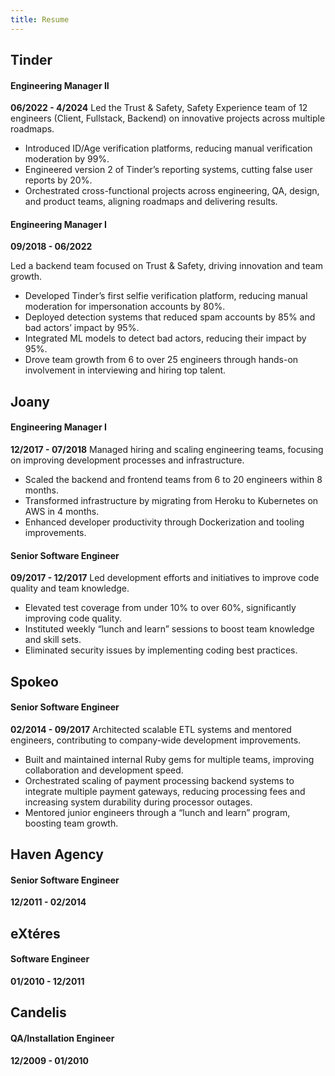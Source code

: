 ```yaml
---
title: Resume
---
```


## Tinder
#### Engineering Manager II
**06/2022 - 4/2024**
Led the Trust & Safety, Safety Experience team of 12 engineers (Client, Fullstack, Backend) on innovative projects across multiple roadmaps.
- Introduced ID/Age verification platforms, reducing manual verification moderation by 99%.
- Engineered version 2 of Tinder’s reporting systems, cutting false user reports by 20%.
- Orchestrated cross-functional projects across engineering, QA, design, and product teams, aligning roadmaps and delivering results.

#### Engineering Manager I
**09/2018 - 06/2022**

Led a backend team focused on Trust & Safety, driving innovation and team growth.
- Developed Tinder’s first selfie verification platform, reducing manual moderation for impersonation accounts by 80%.
- Deployed detection systems that reduced spam accounts by 85% and bad actors’ impact by 95%.
- Integrated ML models to detect bad actors, reducing their impact by 95%.
- Drove team growth from 6 to over 25 engineers through hands-on involvement in
  interviewing and hiring top talent.

## Joany
#### Engineering Manager I
**12/2017 - 07/2018**
Managed hiring and scaling engineering teams, focusing on improving development processes and infrastructure.
- Scaled the backend and frontend teams from 6 to 20 engineers within 8 months.
- Transformed infrastructure by migrating from Heroku to Kubernetes on AWS in 4 months.
- Enhanced developer productivity through Dockerization and tooling improvements.

#### Senior Software Engineer
**09/2017 - 12/2017**
Led development efforts and initiatives to improve code quality and team knowledge.
- Elevated test coverage from under 10% to over 60%, significantly improving code quality.
- Instituted weekly “lunch and learn” sessions to boost team knowledge and skill sets.
- Eliminated security issues by implementing coding best practices.

## Spokeo
#### Senior Software Engineer
**02/2014 - 09/2017**
Architected scalable ETL systems and mentored engineers, contributing to company-wide development improvements.
- Built and maintained internal Ruby gems for multiple teams, improving collaboration and development speed.
- Orchestrated scaling of payment processing backend systems to integrate multiple payment gateways, reducing processing fees and increasing system durability during processor outages.
- Mentored junior engineers through a “lunch and learn” program, boosting team growth.

## Haven Agency
#### Senior Software Engineer
**12/2011 - 02/2014**

## eXtéres
#### Software Engineer
**01/2010 - 12/2011**

## Candelis
#### QA/Installation Engineer
**12/2009 - 01/2010**
